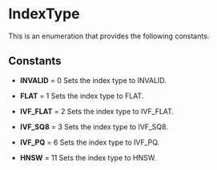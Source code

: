 
# IndexType

This is an enumeration that provides the following constants.

## Constants

- __INVALID__ = 0
Sets the index type to INVALID.

- __FLAT__ = 1
Sets the index type to FLAT.

- __IVF_FLAT__ = 2
Sets the index type to IVF_FLAT.

- __IVF_SQ8__ = 3
Sets the index type to IVF_SQ8.

- __IVF_PQ__ = 6
Sets the index type to IVF_PQ.

- __HNSW__ = 11
Sets the index type to HNSW.


